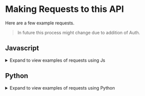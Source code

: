 # Making Requests to this API

Here are a few example requests.

> In future this process might change due to addition of Auth.

## Javascript

<details>
    <summary>Expand to view examples of requests using Js</summary>

### With Fetch API
```js
fetch('https://api.bottish.xyz/jokes/1')
  .then((response) => {
    return response.json()
  })
  .then((data) => {
    // Work with JSON data here
    console.log(data)
  })
  .catch((err) => {
    // Do something for an error here
  })
```

### With axios
```js
const axios = require('axios');

// Make a request for a joke with a give joke_id
axios.get('https://api.bottish.xyz/jokes/1')
  .then(function (response) {
    // handle success
    console.log(response.json());
  })
  .catch(function (error) {
    // handle error
    console.log(error);
  })
  .then(function () {
    // always executed
  });

// If you want to use async-await, add the async keyword to your outer function/method
async function getJoke() {
  try {
    const response = await axios.get('https://api.bottish.xyz/jokes/1');
    console.log(response.json());
  } catch (error) {
    console.error(error);
  }
}
```
</details>

## Python

<details>
    <summary>Expand to view examples of requests using Python</summary>

### Using requests
```py
import requests

response = requests.get("https://api.bottish.xyz/jokes/1")
print(response.json())
```

### Using aiohttp (async)
```py
import aiohttp
import asyncio

async def main():

    async with aiohttp.ClientSession() as session:
        async with session.get('https://api.bottish.xyz/jokes/1') as response:

            data = await response.json()
            print(data)

loop = asyncio.get_event_loop()
loop.run_until_complete(main())
```
</details>
